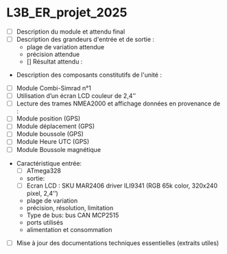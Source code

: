 # L3B_ER_projet_2025
- [ ] Description du module et attendu final
- [ ] Description des grandeurs d'entrée et de sortie :
    - plage de variation attendue
    - précision attendue
    -   [] Résultat attendu :
      
- Description des composants constitutifs de l'unité :
- [ ] Module Combi-Simrad n°1
- [ ] Utilisation d’un écran LCD couleur de 2,4’’
- [ ] Lecture des trames NMEA2000 et affichage données en provenance de :
- [ ] Module position (GPS)
- [ ] Module déplacement (GPS)
- [ ] Module boussole (GPS)
- [ ] Module Heure UTC (GPS)
- [ ] Module Boussole magnétique
      
- Caractéristique entrée:
    - [ ] ATmega328
    - sortie:
    - [ ] Ecran LCD : SKU MAR2406 driver ILI9341 (RGB 65k color, 320x240 pixel, 2,4’’)
    - plage de variation
    - précision, résolution, limitation
    - Type de bus: bus CAN MCP2515 
    - ports utilisés
    - alimentation et consommation
- [ ] Mise à jour des documentations techniques essentielles (extraits utiles)
